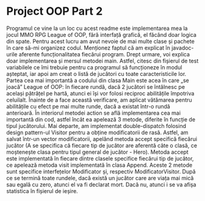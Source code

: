 # Project OOP Part 2

   Programul ce vine la un loc cu acest readme este implementarea mea la jocul
MMO RPG League of OOP, fără interfață grafică, el făcând doar logica din spate.
	Pentru acest lucru am avut nevoie de mai multe clase și pachete în care
să-mi organizez codul. Menționez faptul că am explicat în javadoc-urile aferente
funcționalitatea fiecărui program. Drept urmare, voi explica doar implementarea
și mersul metodei main.
	Astfel, citesc din fișierul de test variabilele ce îmi trebuie pentru ca
programul să funcționeze în modul așteptat, iar apoi am creat o listă de
jucători cu toate caracteristicile lor. Partea cea mai importantă a codului din
clasa Main este acea în care „se joacă” League of OOP: în fiecare rundă, dacă
2 jucători se întâlnesc pe același pătrățel pe hartă, atunci ei își vor folosi
reciproc abilitățile împotriva celuilalt. Înainte de a face această verificare,
am aplicat vătămarea pentru abilitățile cu efect pe mai multe runde, dacă a
existat într-o rundă anterioară.
	În interiorul metodei action se află implementarea cea mai importantă din
cod, astfel încât ea apelează 3 metode, diferite în funcție de tipul
jucătorului. Mai departe, am implementat double-dispatch folosind design
pattern-ul Visitor pentru a obține modificatorii de rasă. Astfel, am salvat
într-un vector modificatorii, apelând metoda accept specifică fiecărui jucător
(A se specifica că fiecare tip de jucător are aferentă câte o clasă, ce
moștenește clasa pentru tipul general de jucător - Hero). Metoda accept este
implementată în fiecare dintre clasele specifice fiecărui tip de jucător, ce
apelează metoda visit implementată în clasa Append. Aceste 2 metode sunt
specifice interfețelor Modificator și, respectiv ModificatorVisitor.
	După ce se termină toate rundele, dacă există un jucător care are viața mai
mică sau egală cu zero, atunci el va fi declarat mort. Dacă nu, atunci i se va
afișa statistica în fișierul de ieșire.